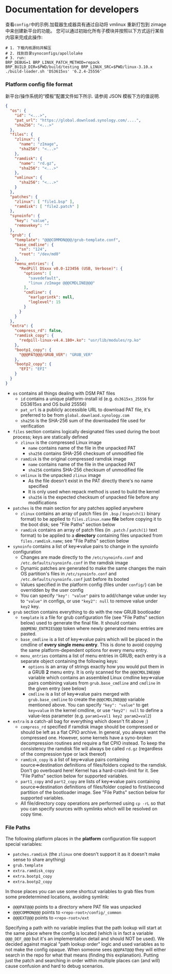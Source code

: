# Documentation for developers

查看`config/`中的示例.加载器生成器具有通过自动将 vmlinux 重新打包到 zimage 中来创建新平台的功能。
您可以通过初始化所有子模块并按照以下方式运行某些内容来完成此操作:

```shell
# 1. 下载内核源码并解压
# 2. 找到目录synoconfigs/apollolake
# 3. run:
BRP_DEBUG=1 BRP_LINUX_PATCH_METHOD=repack BRP_BUILD_DIR=$PWD/build/testing BRP_LINUX_SRC=$PWD/linux-3.10.x 
./build-loader.sh 'DS3615xs' '6.2.4-25556'
```

### Platform config file format
新平台/操作系统的“模板”配置文件如下所示. 请参阅 JSON 模板下方的值说明.

```json
{
  "os": {
    "id": "<...>",
    "pat_url": "https://global.download.synology.com/....",
    "sha256": "<...>"
  },
  "files": {
    "zlinux": {
      "name": "zImage",
      "sha256": "<...>"
    },
    "ramdisk": {
      "name": "rd.gz",
      "sha256": "<...>"
    },
    "vmlinux": {
      "sha256": "<...>"
    }
  },
  "patches": {
    "zlinux": [ "file1.bsp" ],
    "ramdisk": [ "file2.patch" ]
  },
  "synoinfo": {
    "key": "value",
    "removekey": ""
  },
  "grub": {
    "template": "@@@COMMON@@@/grub-template.conf",
    "base_cmdline": {
      "sn": "124",
      "root": "/dev/md0"
    },
    "menu_entries": {
      "RedPill DSxxx v0.0-123456 (USB, Verbose)": {
        "options": [
          "savedefault",
          "linux /zImage @@@CMDLINE@@@"
        ],
        "cmdline": {
          "earlyprintk": null,
          "loglevel": 15
        }
      }
    }
  },
  "extra": {
    "compress_rd": false,
    "ramdisk_copy": {
      "redpill-linux-v4.4.180+.ko": "usr/lib/modules/rp.ko"
    },
    "bootp1_copy": {
      "@@@PAT@@@/GRUB_VER": "GRUB_VER"
    },
    "bootp2_copy": {
      "EFI": "EFI"
    }
  }
}
```

- `os` contains all things dealing with DSM PAT files
  - `id` contains a unique platform-install id (e.g. `ds3615xs_25556` for DS3615xs and OS build 25556)
  - `pat_url` is a publicly accessible URL to download PAT file, it's preferred to be from `global.downlaod.synology.com`
  - `sha256` is the SHA-256 sum of the downloaded file used for verification
- `files` section contains logically designated files used during the boot process; keys are statically defined
  - `zlinux` is the compressed Linux image
    - `name` contains name of the file in the unpacked PAT
    - `sha256` contains SHA-256 checksum of unmodified file
  - `ramdisk` is the original compressed ramdisk image
    - `name` contains name of the file in the unpacked PAT
    - `sha256` contains SHA-256 checksum of unmodified file
  - `vmlinux` is the unpacked `zlinux` image
    - As the file doesn't exist in the PAT directly there's no name specified
    - It is only used when repack method is used to build the kernel
    - `sha256` is the expected checksum of unpacked file before any modifications
- `patches` is the main section for any patches applied anywhere
  - `zlinux` contains an array of patch files (in `.bsp` / `bspatch(1)` binary format) to be applied to `files.zlinux.name`
    **file** before copying it to the boot disk; see "File Paths" section below
  - `ramdisk` contains an array of patch files (in `.patch` / `patch(1)` text format) to be applied to a **directory**
    containing files unpacked from `files.ramdisk.name`; see "File Paths" section below
- `synoinfo` contains a list of key=>value pairs to change in the synoinfo configuration
  - Changes are made directly to the `/etc/synoinfo.conf` and `/etc.defaults/synoinfo.conf` in the ramdisk image
  - Dynamic patches are generated to make the same changes the main OS partition's files in `/etc/synoinfo.conf` and
    `/etc.defaults/synoinfo.conf` just before its booted
  - Values specified in the platform config (files under `config/`) can be overridden by the user config
  - You can specify `"key": "value"` pairs to add/change value under `key` to `"value"` in configs, or use `"key2": null`
    to remove value under `key2` key.
- `grub` section contains everything to do with the new GRUB bootloader
  - `template` is a file for grub configuration file (see "File Paths" section below) used to generate the final file.
    It should contain `@@@MENU_ENTRIES@@@` token where newly generated menu entries are pasted.
  - `base_cmdline` is a list of key=>value pairs which will be placed in the cmdline of **every single menu entry**.
    This is done to avoid copying the same platform-dependent options for every menu entry.
  - `menu_entries` contains a list of menu entries in GRUB; each entry is a separate object containing the following
    keys:
    - `options` is an array of strings exactly how you would put them in a GRUB **2** menu entry. It is only scanned for
      the `@@@CMDLINE@@@` variable which contains an assembled Linux cmdline key=>value pairs combining values from
      `grub.base_cmdline` and `cmdline` in the given entry (see below)
    - `cmdline` is a list of key=>value pairs merged with `grub.base_cmdline` to create the `@@@CMDLINE@@@` variable
      mentioned above. You can specify `"key": "value"` to get `key=value` in the kernel cmdline, or use `"key2": null`
      to define a value-less parameter (e.g. `param1=val1 key2 param2=val2`)
- `extra` is a catch-all bag for everything which doesn't fit above ;)
  - `compress_rd` specified if ramdisk image should be compressed or should be left as a flat CPIO archive. In general,
    you always want the compressed one. However, some kernels have a syno-broken decompression routines and require a
    flat CPIO instead. To keep the consistency the ramdisk file will always be called `rd.gz` (regardless of the
    compression type or lack thereof)
  - `ramdisk_copy` is a list of key=>value pairs containing source=>destination definitions of files/folders copied to
    the ramdisk. Don't go overboard here! Kernel has a hard-crash-limit for it. See "File Paths" section below for
    supported variables.
  - `part1_copy` and `part2_copy` are lists of key=>value pairs containing source=>destination definitions of
    files/folder copied to first/second partition of the bootloader image. See "File Paths" section below for supported
    variables.
  - All file/directory copy operations are performed using `cp -rL` so that you can specify sources with symlinks which
    will be resolved on copy time.


### File Paths
The following platform places in the **platform** configuration file support special variables:
- `patches.ramdisk` (the `zlinux` one doesn't support it as it doesn't make sense to share anything)
- `grub.template`
- `extra.ramdisk_copy`
- `extra.bootp1_copy`
- `extra.bootp2_copy`

In those places you can use some shortcut variables to grab files from some predetermined locations, avoiding symlink:
- `@@@PAT@@@` points to a directory where PAT file was unpacked
- `@@@COMMON@@@` points to `<repo-root>/config/_common`
- `@@@EXT@@@` points to `<repo-root>/ext`

Specifying a path with no variable implies that the path lookup will start at the same place where the config is located
(which is in fact a variable `@@@_DEF_@@@` but it's an implementation detail and should NOT be used). We decided against
magical "path lookup order" logic and used variables as to not make the config opaque. When someone sees `@@@PAT@@@`
they will either search in the repo for what that means (finding this explanation). Putting just the patch and searching
in order within multiple places can (and will) cause confusion and hard to debug scenarios.
